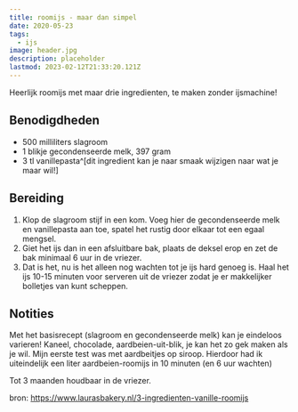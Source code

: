 ```yaml
---
title: roomijs - maar dan simpel
date: 2020-05-23
tags:
  - ijs
image: header.jpg
description: placeholder
lastmod: 2023-02-12T21:33:20.121Z
---
```


Heerlijk roomijs met maar drie ingredienten, te maken zonder ijsmachine!

## Benodigdheden

-   500 milliliters  slagroom 
-   1  blikje gecondenseerde melk, 397 gram 
-   3  tl vanillepasta^[dit ingredient kan je naar smaak wijzigen naar wat je maar wil!]  

## Bereiding

1.  Klop de slagroom stijf in een kom. Voeg hier de gecondenseerde melk en vanillepasta aan toe, spatel het rustig door elkaar tot een egaal mengsel. 
2.  Giet het ijs dan in een afsluitbare bak, plaats de deksel erop en zet de bak minimaal 6 uur in de vriezer. 
3.  Dat is het, nu is het alleen nog wachten tot je ijs hard genoeg is. Haal het ijs 10-15 minuten voor serveren uit de vriezer zodat je er makkelijker bolletjes van kunt scheppen. 

## Notities

Met het basisrecept (slagroom en gecondenseerde melk) kan je eindeloos varieren! Kaneel, chocolade, aardbeien-uit-blik, je kan het zo gek maken als je wil. Mijn eerste test was met aardbeitjes op siroop. Hierdoor had ik uiteindelijk een liter aardbeien-roomijs in 10 minuten (en 6 uur wachten)

Tot 3 maanden houdbaar in de vriezer.  

bron: <https://www.laurasbakery.nl/3-ingredienten-vanille-roomijs>
